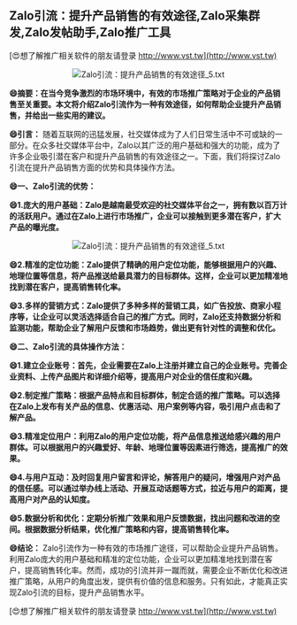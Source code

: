 ## **Zalo引流：提升产品销售的有效途径,Zalo采集群发,Zalo发帖助手,Zalo推广工具**

[😍想了解推广相关软件的朋友请登录 http://www.vst.tw](http://www.vst.tw)

 <center><img src="https://vst.tw/MP4/tuiguang/png/1.png" alt="Zalo引流：提升产品销售的有效途径_5.txt"></center>

**😄摘要：在当今竞争激烈的市场环境中，有效的市场推广策略对于企业的产品销售至关重要。本文将介绍Zalo引流作为一种有效途径，如何帮助企业提升产品销售，并给出一些实用的建议。**

**😄引言：**
随着互联网的迅猛发展，社交媒体成为了人们日常生活中不可或缺的一部分。在众多社交媒体平台中，Zalo以其广泛的用户基础和强大的功能，成为了许多企业吸引潜在客户和提升产品销售的有效途径之一。下面，我们将探讨Zalo引流在提升产品销售方面的优势和具体操作方法。

**😄一、Zalo引流的优势：**

**😄1.庞大的用户基础：Zalo是越南最受欢迎的社交媒体平台之一，拥有数以百万计的活跃用户。通过在Zalo上进行市场推广，企业可以接触到更多潜在客户，扩大产品的曝光度。**

 <center><img src="https://vst.tw/MP4/tuiguang/png/6.png" alt="Zalo引流：提升产品销售的有效途径_5.txt"></center>

**😄2.精准的定位功能：Zalo提供了精确的用户定位功能，能够根据用户的兴趣、地理位置等信息，将产品推送给最具潜力的目标群体。这样，企业可以更加精准地找到潜在客户，提高销售转化率。**

**😄3.多样的营销方式：Zalo提供了多种多样的营销工具，如广告投放、商家小程序等，让企业可以灵活选择适合自己的推广方式。同时，Zalo还支持数据分析和监测功能，帮助企业了解用户反馈和市场趋势，做出更有针对性的调整和优化。**

**😄二、Zalo引流的具体操作方法：**

**😄1.建立企业账号：首先，企业需要在Zalo上注册并建立自己的企业账号。完善企业资料、上传产品图片和详细介绍等，提高用户对企业的信任度和兴趣。**

**😄2.制定推广策略：根据产品特点和目标群体，制定合适的推广策略。可以选择在Zalo上发布有关产品的信息、优惠活动、用户案例等内容，吸引用户点击和了解产品。**

**😄3.精准定位用户：利用Zalo的用户定位功能，将产品信息推送给感兴趣的用户群体。可以根据用户的兴趣爱好、年龄、地理位置等因素进行筛选，提高推广的效果。**

**😄4.与用户互动：及时回复用户留言和评论，解答用户的疑问，增强用户对产品的信任感。可以通过举办线上活动、开展互动话题等方式，拉近与用户的距离，提高用户对产品的认知度。**

**😄5.数据分析和优化：定期分析推广效果和用户反馈数据，找出问题和改进的空间。根据数据分析结果，优化推广策略和内容，提高销售转化率。**

**😄结论：**
Zalo引流作为一种有效的市场推广途径，可以帮助企业提升产品销售。利用Zalo庞大的用户基础和精准的定位功能，企业可以更加精准地找到潜在客户，提高销售转化率。然而，成功的引流并非一蹴而就，需要企业不断优化和改进推广策略，从用户的角度出发，提供有价值的信息和服务。只有如此，才能真正实现Zalo引流的目标，提升产品销售水平。

[😍想了解推广相关软件的朋友请登录 http://www.vst.tw](http://www.vst.tw)



